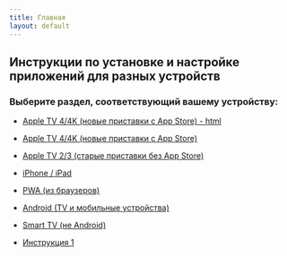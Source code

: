 ```yaml
---
title: Главная
layout: default
---
```

## Инструкции по установке и настройке приложений для разных устройств 

### Выберите раздел, соответствующий вашему устройству:

- <a href="/instructions/appletv4" target="_blank">Apple TV 4/4K (новые приставки с App Store) - html</a>
- [Apple TV 4/4K (новые приставки с App Store)](/instructions/appletv4.md)
- <a href="/instructions/appletv3.md" target="_blank" rel="noopener">Apple TV 2/3 (старые приставки без App Store)</a>
- <a href="/instructions/ios.md" target="_blank" rel="noopener">iPhone / iPad</a>
- <a href="/instructions/pwa.md" target="_blank" rel="noopener">PWA (из браузеров)</a>
- <a href="/instructions/android.md" target="_blank" rel="noopener">Android (TV и мобильные устройства)</a>
- <a href="=/instructions/smarttv.md" target="_blank" rel="noopener">Smart TV (не Android)</a>

- <a href="/instructions/instruction1" target="_blank" rel="noopener">Инструкция 1</a>
